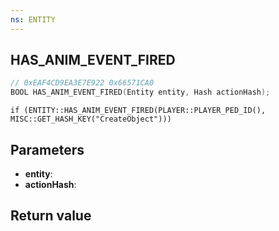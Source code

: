 ```yaml
---
ns: ENTITY
---
```

## HAS_ANIM_EVENT_FIRED

```c
// 0xEAF4CD9EA3E7E922 0x66571CA0
BOOL HAS_ANIM_EVENT_FIRED(Entity entity, Hash actionHash);
```

```
if (ENTITY::HAS_ANIM_EVENT_FIRED(PLAYER::PLAYER_PED_ID(), MISC::GET_HASH_KEY("CreateObject")))
```

## Parameters
* **entity**: 
* **actionHash**: 

## Return value
